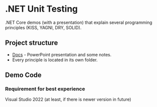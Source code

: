 # .NET Unit Testing
.NET Core demos (with a presentation) that explain several programming principles (KISS, YAGNI, DRY, SOLID).

## Project structure
- [Docs](https://github.com/MTrajK/dotnet-projects/tree/main/DotNet.ProgrammingPrinciples/Docs) - PowerPoint presentation and some notes.
- Every principle is located in its own folder.

## Demo Code

### Requirement for best experience
Visual Studio 2022 (at least, if there is newer version in future)

